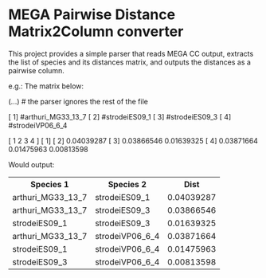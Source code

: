 # MEGA Pairwise Distance Matrix2Column converter

This project provides a simple parser that reads MEGA CC output, extracts the 
list of species and its distances matrix, and outputs the distances as a 
pairwise column.

e.g.: The matrix below:

(...) # the parser ignores the rest of the file

[ 1] #arthuri_MG33_13_7
[ 2] #strodeiES09_1
[ 3] #strodeiES09_3
[ 4] #strodeiVP06_6_4

[      1      2      3      4      ]
[ 1]
[ 2]  0.04039287
[ 3]  0.03866546 0.01639325
[ 4]  0.03871664 0.01475963 0.00813598

Would output: 

<table>
<tr>
<th>Species 1</th><th>Species 2</th><th>Dist</th>
</tr>
<tr>
<td>arthuri_MG33_13_7</td><td>strodeiES09_1</td><td>0.04039287</td>
</tr>
<tr>
<td>arthuri_MG33_13_7</td><td>strodeiES09_3</td><td>0.03866546</td>
</tr>
<tr>
<td>strodeiES09_1</td><td>strodeiES09_3</td><td>0.01639325</td>
</tr>
<tr>
<td>arthuri_MG33_13_7</td><td>strodeiVP06_6_4</td><td>0.03871664</td>
</tr>
<tr>
<td>strodeiES09_1</td><td>strodeiVP06_6_4</td><td>0.01475963</td>
<tr/>
<tr>
<td>strodeiES09_3</td><td>strodeiVP06_6_4</td><td>0.00813598</td>
</tr>
</table>

